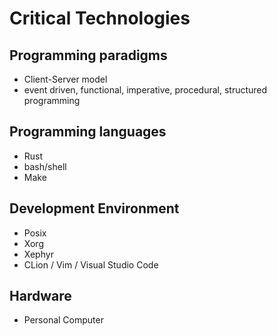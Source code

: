 # Critical Technologies

## Programming paradigms

- Client-Server model
- event driven, functional, imperative, procedural, structured programming

## Programming languages

- Rust
- bash/shell
- Make

## Development Environment

- Posix
- Xorg
- Xephyr
- CLion / Vim / Visual Studio Code

## Hardware

- Personal Computer
